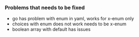 ### Problems that needs to be fixed
* go has problem with enum in yaml, works for x-enum only
* choices with enum does not work needs to be x-enum
* boolean array with default has issues
